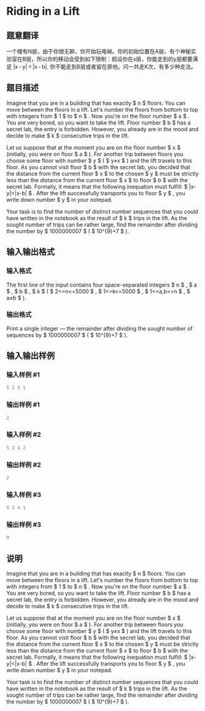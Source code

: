 # Riding in a Lift

## 题意翻译

一个楼有N层，由于你很无聊，你开始玩电梯。你的初始位置在A层，有个神秘实验室在B层，所以你的移动会受到如下限制：假设你在x层，你能走到的y层都要满足 |x - y| < |x - b|. 你不能走到B层或者留在原地。问一共走K次，有多少种走法。

## 题目描述

Imagine that you are in a building that has exactly $ n $ floors. You can move between the floors in a lift. Let's number the floors from bottom to top with integers from $ 1 $ to $ n $ . Now you're on the floor number $ a $ . You are very bored, so you want to take the lift. Floor number $ b $ has a secret lab, the entry is forbidden. However, you already are in the mood and decide to make $ k $ consecutive trips in the lift.

Let us suppose that at the moment you are on the floor number $ x $ (initially, you were on floor $ a $ ). For another trip between floors you choose some floor with number $ y $ ( $ y≠x $ ) and the lift travels to this floor. As you cannot visit floor $ b $ with the secret lab, you decided that the distance from the current floor $ x $ to the chosen $ y $ must be strictly less than the distance from the current floor $ x $ to floor $ b $ with the secret lab. Formally, it means that the following inequation must fulfill: $ |x-y|<|x-b| $ . After the lift successfully transports you to floor $ y $ , you write down number $ y $ in your notepad.

Your task is to find the number of distinct number sequences that you could have written in the notebook as the result of $ k $ trips in the lift. As the sought number of trips can be rather large, find the remainder after dividing the number by $ 1000000007 $ ( $ 10^{9}+7 $ ).

## 输入输出格式

### 输入格式

The first line of the input contains four space-separated integers $ n $ , $ a $ , $ b $ , $ k $ ( $ 2<=n<=5000 $ , $ 1<=k<=5000 $ , $ 1<=a,b<=n $ , $ a≠b $ ).

### 输出格式

Print a single integer — the remainder after dividing the sought number of sequences by $ 1000000007 $ ( $ 10^{9}+7 $ ).

## 输入输出样例

### 输入样例 #1

```cpp
5 2 4 1

```
### 输出样例 #1

```cpp
2

```
### 输入样例 #2

```cpp
5 2 4 2

```
### 输出样例 #2

```cpp
2

```
### 输入样例 #3

```cpp
5 3 4 1

```
### 输出样例 #3

```cpp
0

```
## 说明

Imagine that you are in a building that has exactly $ n $ floors. You can move between the floors in a lift. Let's number the floors from bottom to top with integers from $ 1 $ to $ n $ . Now you're on the floor number $ a $ . You are very bored, so you want to take the lift. Floor number $ b $ has a secret lab, the entry is forbidden. However, you already are in the mood and decide to make $ k $ consecutive trips in the lift.

Let us suppose that at the moment you are on the floor number $ x $ (initially, you were on floor $ a $ ). For another trip between floors you choose some floor with number $ y $ ( $ y≠x $ ) and the lift travels to this floor. As you cannot visit floor $ b $ with the secret lab, you decided that the distance from the current floor $ x $ to the chosen $ y $ must be strictly less than the distance from the current floor $ x $ to floor $ b $ with the secret lab. Formally, it means that the following inequation must fulfill: $ |x-y|<|x-b| $ . After the lift successfully transports you to floor $ y $ , you write down number $ y $ in your notepad.

Your task is to find the number of distinct number sequences that you could have written in the notebook as the result of $ k $ trips in the lift. As the sought number of trips can be rather large, find the remainder after dividing the number by $ 1000000007 $ ( $ 10^{9}+7 $ ).

